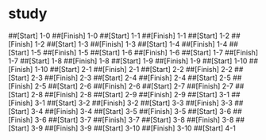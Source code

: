 # study
##[Start] 1-0
##[Finish] 1-0
##[Start] 1-1
##[Finish] 1-1
##[Start] 1-2
##[Finish] 1-2
##[Start] 1-3
##[Finish] 1-3
##[Start] 1-4
##[Finish] 1-4
##[Start] 1-5
##[Finish] 1-5
##[Start] 1-6
##[Finish] 1-6
##[Start] 1-7
##[Finish] 1-7
##[Start] 1-8
##[Finish] 1-8
##[Start] 1-9
##[Finish] 1-9
##[Start] 1-10
##[Finish] 1-10
##[Start] 2-1
##[Finish] 2-1
##[Start] 2-2
##[Finish] 2-2
##[Start] 2-3
##[Finish] 2-3
##[Start] 2-4
##[Finish] 2-4
##[Start] 2-5
##[Finish] 2-5
##[Start] 2-6
##[Finish] 2-6
##[Start] 2-7
##[Finish] 2-7
##[Start] 2-8
##[Finish] 2-8
##[Start] 2-9
##[Finish] 2-9
##[Start] 3-1
##[Finish] 3-1
##[Start] 3-2
##[Finish] 3-2
##[Start] 3-3
##[Finish] 3-3
##[Start] 3-4
##[Finish] 3-4
##[Start] 3-5
##[Finish] 3-5
##[Start] 3-6
##[Finish] 3-6
##[Start] 3-7
##[Finish] 3-7
##[Start] 3-8
##[Finish] 3-8
##[Start] 3-9
##[Finish] 3-9
##[Start] 3-10
##[Finish] 3-10
##[Start] 4-1


